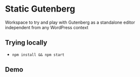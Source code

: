 # Static Gutenberg

Workspace to try and play with Gutenberg as a standalone editor independent from any WordPress context

## Trying locally

* `npm install && npm start`

## Demo
